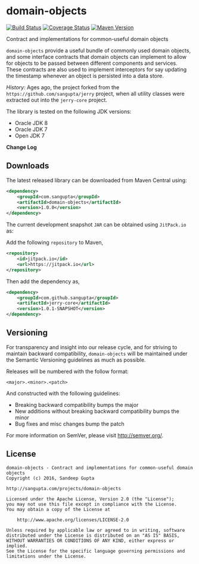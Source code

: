 domain-objects
==============

[![Build Status](https://travis-ci.org/sangupta/domain-objects.svg?branch=master)](https://travis-ci.org/sangupta/domain-objects)
[![Coverage Status](https://coveralls.io/repos/sangupta/domain-objects/badge.png)](https://coveralls.io/r/sangupta/domain-objects)
[![Maven Version](https://maven-badges.herokuapp.com/maven-central/com.sangupta/domain-objects/badge.svg)](https://maven-badges.herokuapp.com/maven-central/com.sangupta/domain-objects)


Contract and implementations for common-useful domain objects

`domain-objects` provide a useful bundle of commonly used domain objects, and some
interface contracts that domain objects can implement to allow for objects to be passed
between different components and services. These contracts are also used to implement
interceptors for say updating the timestamp whenever an object is persisted into a data
store.

_History:_ Ages ago, the project forked from the `https://github.com/sangupta/jerry` project, when all utility classes were extracted
out into the `jerry-core` project.

The library is tested on the following JDK versions:

* Oracle JDK 8
* Oracle JDK 7
* Open JDK 7

**Change Log**

Downloads
---------

The latest released library can be downloaded from Maven Central using:

```xml
<dependency>
    <groupId>com.sangupta</groupId>
    <artifactId>domain-objects</artifactId>
    <version>1.0.0</version>
</dependency>
```

The current development snapshot `JAR` can be obtained using `JitPack.io` as:

Add the following `repository` to Maven,

```xml
<repository>
	<id>jitpack.io</id>
	<url>https://jitpack.io</url>
</repository>
```

Then add the dependency as,

```xml
<dependency>
    <groupId>com.github.sangupta</groupId>
    <artifactId>jerry-core</artifactId>
    <version>1.0.1-SNAPSHOT</version>
</dependency>
```

Versioning
----------

For transparency and insight into our release cycle, and for striving to maintain backward compatibility, 
`domain-objects` will be maintained under the Semantic Versioning guidelines as much as possible.

Releases will be numbered with the follow format:

`<major>.<minor>.<patch>`

And constructed with the following guidelines:

* Breaking backward compatibility bumps the major
* New additions without breaking backward compatibility bumps the minor
* Bug fixes and misc changes bump the patch

For more information on SemVer, please visit http://semver.org/.

License
-------
	
```
domain-objects - Contract and implementations for common-useful domain objects
Copyright (c) 2016, Sandeep Gupta

http://sangupta.com/projects/domain-objects

Licensed under the Apache License, Version 2.0 (the "License");
you may not use this file except in compliance with the License.
You may obtain a copy of the License at

	http://www.apache.org/licenses/LICENSE-2.0

Unless required by applicable law or agreed to in writing, software
distributed under the License is distributed on an "AS IS" BASIS,
WITHOUT WARRANTIES OR CONDITIONS OF ANY KIND, either express or implied.
See the License for the specific language governing permissions and
limitations under the License.
```

